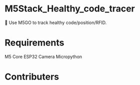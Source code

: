 # M5Stack_Healthy_code_tracer
:milky_way: Use M5GO to track healthy code/position/RFID.

# Requirements
M5 Core
ESP32 Camera
Micropython

# Contributers

